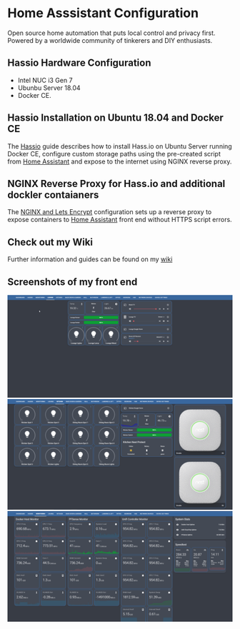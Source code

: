 # Home Asssistant Configuration

Open source home automation that puts local control and privacy first. Powered by a worldwide community of tinkerers and DIY enthusiasts. 

## Hassio Hardware Configuration
- Intel NUC i3 Gen 7 
- Ubunbu Server 18.04
- Docker CE. 

## Hassio Installation on Ubuntu 18.04 and Docker CE
The [Hassio](https://github.com/noodlemctwoodle/hassio/wiki/Install-Hass.io) guide describes how to install Hass.io on Ubuntu Server running Docker CE, configure custom storage paths using the pre-created script from [Home Assistant](https://github.com/home-assistant/hassio-build/blob/master/install/hassio_install) and expose to the internet using NGINX reverse proxy.

## NGINX Reverse Proxy for Hass.io and additional dockler contaianers
The [NGINX and Lets Encrypt](https://github.com/noodlemctwoodle/hassio/wiki/Guide---NGINX-&-Lets-Encrypt) configuration sets up a reverse proxy to expose containers to [Home Assistant](https://www.home-assistant.io/) front end without HTTPS script errors.

## Check out my Wiki
Further information and guides can be found on my [wiki](https://github.com/noodlemctwoodle/hassio/wiki)

## Screenshots of my front end
![hassio1](https://raw.githubusercontent.com/noodlemctwoodle/hassio/master/www/github/screenshots/lounge.png)
![hassio2](https://raw.githubusercontent.com/noodlemctwoodle/hassio/master/www/github/screenshots/kitchen.png)
![hassio3](https://raw.githubusercontent.com/noodlemctwoodle/hassio/master/www/github/screenshots/grafana.png)